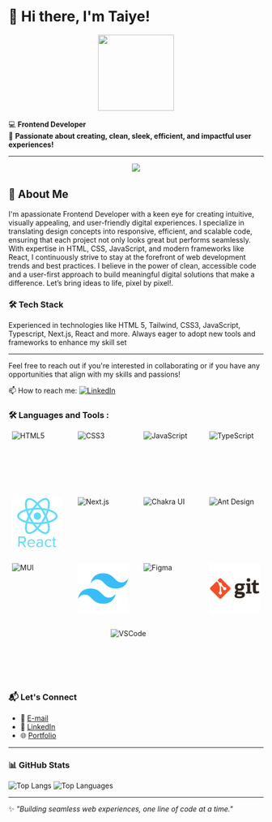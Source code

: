 # 👋 Hi there, I'm Taiye!

<div align="center">
  <img src="https://camo.githubusercontent.com/543021f2623f7f4f7f27b1415a95ec87ecf80522b6aae7126ca2a4025dc1e2a6/68747470733a2f2f6d656469612e67697068792e636f6d2f6d656469612f76312e59326c6b505463354d4749334e6a45784d6a63344e44646d596a673059544e6c5a6d55344d444d354e7a67334e47466c5a545a6b4e444578597a49785a6d49324f5755785a435a6c634431324d563970626e526c636d35686246396e61575a7a583264705a6b6c6b4a6d4e3050584d2f4d3967624264396e6244724f5475314d71782f67697068792e676966" height="150" width="150" />
</div>

💻 **Frontend Developer**  
🌱 **Passionate about creating, clean, sleek, efficient, and impactful user experiences!**  

---

<div align="center">
  <img src="https://camo.githubusercontent.com/7f8bb3190999081788a39ae09c4d161f9d67f450c6e8b7ab2104888a80083609/68747470733a2f2f6d656469612e67697068792e636f6d2f6d656469612f645765734263544c61766b5a754733354d492f67697068792e676966" />
</div>

## 🚀 About Me
I'm apassionate Frontend Developer with a keen eye for creating intuitive, visually appealing, and user-friendly digital experiences. I specialize in translating design concepts into responsive, efficient, and scalable code, ensuring that each project not only looks great but performs seamlessly. With expertise in HTML, CSS, JavaScript, and modern frameworks like React, I continuously strive to stay at the forefront of web development trends and best practices. I believe in the power of clean, accessible code and a user-first approach to build meaningful digital solutions that make a difference.
Let’s bring ideas to life, pixel by pixel!.

### 🛠️ Tech Stack
Experienced in technologies like HTML 5, Tailwind, CSS3, JavaScript, Typescript, Next.js, React and more. Always eager to adopt new tools and frameworks to enhance my skill set

---

Feel free to reach out if you're interested in collaborating or if you have any opportunities that align with my skills and passions!

📫 How to reach me: <a href="https://www.linkedin.com/in/akinlade-taiye-733a8120a">
    <img src="https://cdn.jsdelivr.net/gh/devicons/devicon/icons/linkedin/linkedin-original.svg" alt="LinkedIn" width="40" height="20" />
  </a>


### 🛠️ Languages and Tools :
<div align="" style="display: flex; flex-wrap: wrap; justify-content: center; gap: 30px;">
  <img src="https://cdn.jsdelivr.net/gh/devicons/devicon/icons/html5/html5-original.svg" alt="HTML5" width="100" height="100" />
  <img src="https://cdn.jsdelivr.net/gh/devicons/devicon/icons/css3/css3-original.svg" alt="CSS3" width="100" height="100" />
  <img src="https://cdn.jsdelivr.net/gh/devicons/devicon/icons/javascript/javascript-original.svg" alt="JavaScript" width="100" height="100" />
  <img src="https://cdn.jsdelivr.net/gh/devicons/devicon/icons/typescript/typescript-original.svg" alt="TypeScript" width="100" height="100" />
  <img src="https://github.com/devicons/devicon/blob/master/icons/react/react-original-wordmark.svg" alt="React" width="100" height="100" />
  <img src="https://cdn.jsdelivr.net/gh/devicons/devicon/icons/nextjs/nextjs-original-wordmark.svg" alt="Next.js" width="100" height="100" />
  <img src="https://img.icons8.com/?size=512&id=r9QJ0VFFrn7T&format=png" alt="Chakra UI" width="100" height="100" />
  <img src="https://cdn.jsdelivr.net/gh/devicons/devicon/icons/antdesign/antdesign-original.svg" alt="Ant Design" width="100" height="100" />
  <img src="https://cdn.jsdelivr.net/gh/devicons/devicon/icons/materialui/materialui-original.svg" alt="MUI" width="100" height="100" />
  <img src="https://github.com/devicons/devicon/blob/master/icons/tailwindcss/tailwindcss-original.svg" alt="TailwindCSS" width="100" height="100" />
  <img src="https://cdn.jsdelivr.net/gh/devicons/devicon/icons/figma/figma-original.svg" alt="Figma" width="100" height="100" />
  <img src="https://github.com/devicons/devicon/blob/master/icons/git/git-original-wordmark.svg" alt="Git" width="100" height="100" />
  <img src="https://cdn.jsdelivr.net/gh/devicons/devicon/icons/vscode/vscode-original.svg" alt="VSCode" width="100" height="100" />
</div>
 

### 📬 Let's Connect
- 💌 [E-mail](mailto:taiye.akinlade1@gmail.com)  
- 💼 [LinkedIn](https://www.linkedin.com/in/akinlade-taiye-733a8120a)  
- 🌐 [Portfolio](http://teeakins.vercel.app/)

---

### 📊 GitHub Stats
![Top Langs](https://github-readme-stats.vercel.app/api/top-langs/?username=TeeAkinlade&layout=compact&theme=radical)
![Top Languages](https://github-readme-stats.vercel.app/api/top-langs/?username=TeeAkinlade&layout=compact&theme=radical)



---

✨ _"Building seamless web experiences, one line of code at a time."_  
